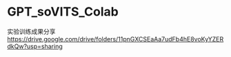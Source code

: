 # GPT_soVITS_Colab
 
实验训练成果分享
https://drive.google.com/drive/folders/11pnGXCSEaAa7udFb4hE8voKyYZERdkQw?usp=sharing
